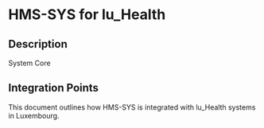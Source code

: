 # HMS-SYS for lu_Health

## Description

System Core

## Integration Points

This document outlines how HMS-SYS is integrated with lu_Health systems in Luxembourg.
